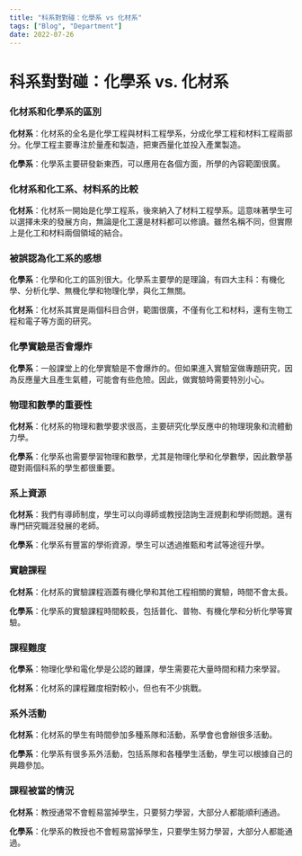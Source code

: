 ```yaml
---
title: "科系對對碰：化學系 vs 化材系"
tags: ["Blog", "Department"]
date: 2022-07-26
---
```

# 科系對對碰：化學系 vs. 化材系

### 化材系和化學系的區別

**化材系**：化材系的全名是化學工程與材料工程學系，分成化學工程和材料工程兩部分。化學工程主要專注於量產和製造，把東西量化並投入產業製造。

**化學系**：化學系主要研發新東西，可以應用在各個方面，所學的內容範圍很廣。

### 化材系和化工系、材料系的比較

**化材系**：化材系一開始是化學工程系，後來納入了材料工程學系。這意味著學生可以選擇未來的發展方向，無論是化工還是材料都可以修讀。雖然名稱不同，但實際上是化工和材料兩個領域的結合。

### 被誤認為化工系的感想

**化學系**：化學和化工的區別很大。化學系主要學的是理論，有四大主科：有機化學、分析化學、無機化學和物理化學，與化工無關。

**化材系**：化材系其實是兩個科目合併，範圍很廣，不僅有化工和材料，還有生物工程和電子等方面的研究。

### 化學實驗是否會爆炸

**化學系**：一般課堂上的化學實驗是不會爆炸的。但如果進入實驗室做專題研究，因為反應量大且產生氣體，可能會有些危險。因此，做實驗時需要特別小心。

### 物理和數學的重要性

**化材系**：化材系的物理和數學要求很高，主要研究化學反應中的物理現象和流體動力學。

**化學系**：化學系也需要學習物理和數學，尤其是物理化學和化學數學，因此數學基礎對兩個科系的學生都很重要。

### 系上資源

**化材系**：我們有導師制度，學生可以向導師或教授諮詢生涯規劃和學術問題。還有專門研究職涯發展的老師。

**化學系**：化學系有豐富的學術資源，學生可以透過推甄和考試等途徑升學。

### 實驗課程

**化材系**：化材系的實驗課程涵蓋有機化學和其他工程相關的實驗，時間不會太長。

**化學系**：化學系的實驗課程時間較長，包括普化、普物、有機化學和分析化學等實驗。

### 課程難度

**化學系**：物理化學和電化學是公認的難課，學生需要花大量時間和精力來學習。

**化材系**：化材系的課程難度相對較小，但也有不少挑戰。

### 系外活動

**化材系**：化材系的學生有時間參加多種系隊和活動，系學會也會辦很多活動。

**化學系**：化學系有很多系外活動，包括系隊和各種學生活動，學生可以根據自己的興趣參加。

### 課程被當的情況

**化材系**：教授通常不會輕易當掉學生，只要努力學習，大部分人都能順利通過。

**化學系**：化學系的教授也不會輕易當掉學生，只要學生努力學習，大部分人都能通過。
